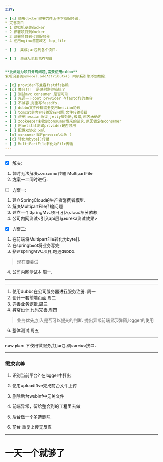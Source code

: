 ```yaml
---
工作:

- [x] 使用docker部署文件上传下载服务器.
* 完善项目
- 1 虚拟机安装docker
- 2 部署项目到docker
- 3 部署项目到公司服务器
- 4 使用nginx设置域名 fop_file

- [ ]  集成jar包到各个项目.

- [ ]  集成功能到已存项目


**此问题为项目分离问题,需要使用dubbo**
发现没法使用model.addAttribute() 向模板引擎添加数据.

- [x] provider不兼容fastdfs依赖
- [x] 兼容!!!  是映射路径搞错了
- [ ] 测试mvc consumer 是否可用
- [ ] 先调一下boot provider 与fastdfs的兼容
- [ ] 不兼容,则重写fastdfs.
- [ ] dubbo文件传输需要使用hessian协议 
- [ ] tomcat的内容传输没有问题,文件传输报错
- [ ] 使用hessian协议,jetty服务器,报错,原因未确定
- [ ] zookeeper未收到consumer发来的请求,原因锁定在consumer
- [ ] 用netstat测试provider是否可用
- [ ] 配置双协议 xml
- [x] consumer指定protocol失败 ? 
- [x] 转化为byte[]传播
- [ ] MultiPartFile转化为File传输
---
```


---
- [x] 解决:
1. 暂时无法解决consumer传输 MultipartFile
2. 方案一二同时进行.
- [ ] 方案一:
1. 建立SpringCloud的生产者消费者模型.
2. 解决MultipartFile传输问题
3. 建立一个SpringMvc项目,引入cloud相关依赖
4. 公司内网测试<引入api层与eureka测试效果> 

- [x] 方案二:
1. 在前端将MultipartFile转化为byte[].
2. 在springboot将业务写完 
3. 搭建springMVC项目,跑通dubbo. 
> 现在要尝试
4. 公司内网测试↓ 周一.
---

---
1. 使用dubbo在公司服务器进行服务注册. 周一
2. 设计一套前端页面,周二
3. 完善业务逻辑,周三
5. 异常设计,代码完善,周四
> 业务优先,加入是否可以提交的判断.
> 抛出异常前端显示弹窗,logger的使用
6. 整体测试,周五
---
new plan:
不使用微服务,打jar包,调service接口.


---
### 需求完善
1. 识别当前平台?  在logger中打出 

2. 使用uploadifive完成前台文件上传
3. 删除后台webinf中无关文件
4. 前端异常，留给整合到的工程里去做
5. 后台做一个多选删除.
6. 前台 重复上传无反应
---

# 一天一个就够了